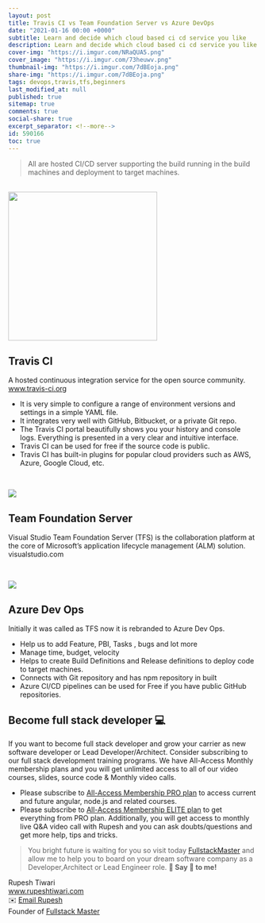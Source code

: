 ```yaml
---
layout: post
title: Travis CI vs Team Foundation Server vs Azure DevOps
date: "2021-01-16 00:00 +0000"
subtitle: Learn and decide which cloud based ci cd service you like
description: Learn and decide which cloud based ci cd service you like
cover-img: "https://i.imgur.com/NRaQUA5.png"
cover_image: "https://i.imgur.com/73heuwv.png"
thumbnail-img: "https://i.imgur.com/7dBEoja.png"
share-img: "https://i.imgur.com/7dBEoja.png"
tags: devops,travis,tfs,beginners
last_modified_at: null
published: true
sitemap: true
comments: true
social-share: true
excerpt_separator: <!--more-->
id: 590166
toc: true
---
```


> All are hosted CI/CD server supporting the build running in the build machines
> and deployment to target machines.

<br/>

<img height="auto" src="https://i.imgur.com/6jql0uD.png" width="300">
 
## Travis CI

A hosted continuous integration service for the open source community.
www.travis-ci.org

- It is very simple to configure a range of environment versions and settings in
  a simple YAML file.
- It integrates very well with GitHub, Bitbucket, or a private Git repo.
- The Travis CI portal beautifully shows you your history and console logs.
  Everything is presented in a very clear and intuitive interface.
- Travis CI can be used for free if the source code is public.
- Travis CI has built-in plugins for popular cloud providers such as AWS, Azure,
  Google Cloud, etc.

<br/>

![](https://i.imgur.com/aDJhrS4.png)

## Team Foundation Server

Visual Studio Team Foundation Server (TFS) is the collaboration platform at the
core of Microsoft’s application lifecycle management (ALM) solution.
visualstudio.com

<br/>

![](https://i.imgur.com/gOLI7fN.png)

## Azure Dev Ops

Initially it was called as TFS now it is rebranded to Azure Dev Ops.

- Help us to add Feature, PBI, Tasks , bugs and lot more
- Manage time, budget, velocity
- Helps to create Build Definitions and Release definitions to deploy code to
  target machines.
- Connects with Git repository and has npm repository in built
- Azure CI/CD pipelines can be used for Free if you have public GitHub
  repositories.

## Become full stack developer 💻

If you want to become full stack developer and grow your carrier as new software
developer or Lead Developer/Architect. Consider subscribing to our full stack
development training programs. We have All-Access Monthly membership plans and
you will get unlimited access to all of our video courses, slides, source code &
Monthly video calls.

- Please subscribe to
  [All-Access Membership PRO plan](https://www.fullstackmaster.net/pro) to
  access current and future angular, node.js and related courses.
- Please subscribe to
  [All-Access Membership ELITE plan](https://www.fullstackmaster.net/elite) to
  get everything from PRO plan. Additionally, you will get access to monthly
  live Q&A video call with Rupesh and you can ask doubts/questions and get more
  help, tips and tricks.

> You bright future is waiting for you so visit today
> [FullstackMaster](www.fullstackmaster.net) and allow me to help you to board
> on your dream software company as a Developer,Architect or Lead Engineer role.
**💖 Say 👋 to me!**

<div> 
Rupesh Tiwari </div><div>
<a href="https://www.rupeshtiwari.com"> www.rupeshtiwari.com</a> </div><div>
✉️ <a href="mailto:fullstackmaster1@gmail.com?subject=Hi"> Email Rupesh</a> </div><div>
Founder of <a href="https://www.fullstackmaster.net"> Fullstack Master</a></div><div>
</div>
